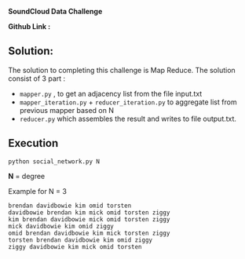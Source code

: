 **SoundCloud Data Challenge**

**Github Link :** 

**Solution:**
----

The solution to completing this challenge is Map Reduce. The solution consist of 3 part :

- `mapper.py` , to get an adjacency list from the file input.txt
- `mapper_iteration.py` + `reducer_iteration.py` to aggregate list from previous mapper based on N
- `reducer.py` which assembles the result and writes to file output.txt.

**Execution**
----

``
python social_network.py N
``

**N** = degree

Example for N = 3
```
brendan davidbowie kim omid torsten
davidbowie brendan kim mick omid torsten ziggy
kim brendan davidbowie mick omid torsten ziggy
mick davidbowie kim omid ziggy
omid brendan davidbowie kim mick torsten ziggy
torsten brendan davidbowie kim omid ziggy
ziggy davidbowie kim mick omid torsten

```